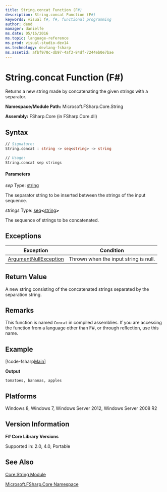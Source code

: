 ```yaml
---
title: String.concat Function (F#)
description: String.concat Function (F#)
keywords: visual f#, f#, functional programming
author: dend
manager: danielfe
ms.date: 05/16/2016
ms.topic: language-reference
ms.prod: visual-studio-dev14
ms.technology: devlang-fsharp
ms.assetid: afbf970c-db97-4af3-84df-7244eb0e7bae 
---
```


# String.concat Function (F#)

Returns a new string made by concatenating the given strings with a separator.

**Namespace/Module Path:** Microsoft.FSharp.Core.String

**Assembly:** FSharp.Core (in FSharp.Core.dll)


## Syntax

```fsharp
// Signature:
String.concat : string -> seq<string> -> string

// Usage:
String.concat sep strings
```

#### Parameters
*sep*
Type: [string](https://msdn.microsoft.com/library/12b97856-ec80-4f70-a018-afb0753f755a)


The separator string to be inserted between the strings of the input sequence.


*strings*
Type: [seq](https://msdn.microsoft.com/library/2f0c87c6-8a0d-4d33-92a6-10d1d037ce75)**&lt;**[string](https://msdn.microsoft.com/library/12b97856-ec80-4f70-a018-afb0753f755a)**&gt;**


The sequence of strings to be concatenated.

## Exceptions
|Exception|Condition|
|----|----|
|[ArgumentNullException](https://msdn.microsoft.com/library/system.argumentnullexception.aspx)|Thrown when the input string is null.|

## Return Value

A new string consisting of the concatenated strings separated by the separation string.

## Remarks
This function is named `Concat` in compiled assemblies. If you are accessing the function from a language other than F#, or through reflection, use this name.

## Example

[!code-fsharp[Main](~/samples/snippets/fsharp/fsstrings/snippet2.fs)]

**Output**

```
tomatoes, bananas, apples
```

## Platforms
Windows 8, Windows 7, Windows Server 2012, Windows Server 2008 R2


## Version Information
**F# Core Library Versions**

Supported in: 2.0, 4.0, Portable

## See Also
[Core.String Module](Core.String-Module-%5BFSharp%5D.md)

[Microsoft.FSharp.Core Namespace](Microsoft.FSharp.Core-Namespace-%5BFSharp%5D.md)